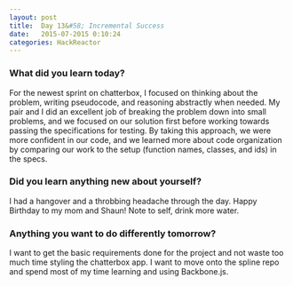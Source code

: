 ```yaml
---
layout: post
title:  Day 13&#58; Incremental Success
date:   2015-07-2015 0:10:24
categories: HackReactor
---
```


### What did you learn today?

For the newest sprint on chatterbox, I focused on thinking about the problem, writing pseudocode, and reasoning abstractly when needed. My pair and I did an excellent job of breaking the problem down into small problems, and we focused on our solution first before working towards passing the specifications for testing. By taking this approach, we were more confident in our code, and we learned more about code organization by comparing our work to the setup (function names, classes, and ids) in the specs.

### Did you learn anything new about yourself?

I had a hangover and a throbbing headache through the day. Happy Birthday to my mom and Shaun! Note to self, drink more water.

### Anything you want to do differently tomorrow?

I want to get the basic requirements done for the project and not waste too much time styling the chatterbox app. I want to move onto the spline repo and spend most of my time learning and using Backbone.js.